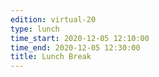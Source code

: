 ```yaml
---
edition: virtual-20
type: lunch
time_start: 2020-12-05 12:10:00
time_end: 2020-12-05 12:30:00
title: Lunch Break
---
```

  

 
